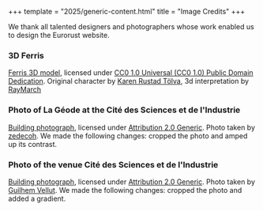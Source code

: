 +++
template = "2025/generic-content.html"
title = "Image Credits"
+++

<div class="box">
  <p>We thank all talented designers and photographers whose work enabled us to design the Eurorust website.</p>
</div>

<h3 class="mb-3 mt-7">3D Ferris</h3>
<div class="box">
  <p>
    <a href="https://github.com/RayMarch/ferris3d">Ferris 3D model</a>, licensed under <a href="https://creativecommons.org/publicdomain/zero/1.0/">CC0 1.0 Universal (CC0 1.0) Public Domain Dedication</a>. Original character by <a href="https://www.aldeka.net/">Karen Rustad Tölva</a>, 3d interpretation by <a href="https://github.com/RayMarch">RayMarch</a>
  </p>
</div>

<h3 class="mb-3 mt-7">Photo of La Géode at the Cité des Sciences et de l'Industrie</h3>
<div class="box">
  <p>
    <a href="https://www.flickr.com/photos/zedecoh/4885789967/">Building photograph</a>, licensed under <a href="https://creativecommons.org/publicdomain/zero/1.0/">Attribution 2.0 Generic</a>. Photo taken by <a href="https://www.flickr.com/photos/zedecoh/">zedecoh</a>. We made the following changes: cropped the photo and amped up its contrast.
  </p>
</div>


<h3 class="mb-3 mt-7">Photo of the venue Cité des Sciences et de l'Industrie</h3>
<div class="box">
  <p>
    <a href="https://commons.wikimedia.org/wiki/Cit%C3%A9_des_sciences_et_de_l%27industrie#/media/File:Cit%C3%A9_des_Sciences_et_de_l'Industrie_@_Parc_de_La_Villette_@_Paris_(28957995305).jpg">Building photograph</a>, licensed under <a href="https://creativecommons.org/licenses/by/2.0/">Attribution 2.0 Generic</a>. Photo taken by <a href="https://www.flickr.com/people/22539273@N00">Guilhem Vellut</a>. We made the following changes: cropped the photo and added a gradient.
  </p>
</div>
